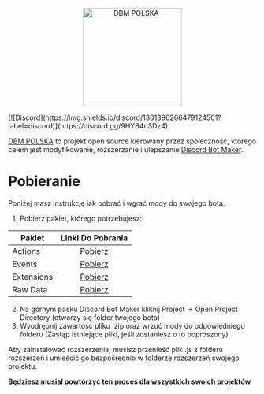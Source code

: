 <p align="center">
  <a title="DBM POLSKA" href="https://discord.gg/9HYB4n3Dz4" target="_blank">
    <img src="https://media.discordapp.net/attachments/1301409004248891443/1301440161464324128/Discord_Bot_Maker_PL.png?ex=67933a1a&is=6791e89a&hm=338cc7388bfddd23c8e28929dc86ee90aafbfc3d118bb18063cd4bdf5129ed42&=&format=webp&quality=lossless&width=663&height=663" width="200" alt="DBM POLSKA" />
  </a>
</p>
[![Discord](https://img.shields.io/discord/1301396266479124501?label=discord)](https://discord.gg/9HYB4n3Dz4)


[DBM POLSKA](https://discord.gg/9HYB4n3Dz4) to projekt open source kierowany przez społeczność, którego celem jest modyfikowanie, rozszerzanie i ulepszanie [Discord Bot Maker](https://store.steampowered.com/app/682130/Discord_Bot_Maker/).

# Pobieranie

Poniżej masz instrukcję jak pobrać i wgrać mody do swojego bota.

1.  Pobierz pakiet, którego potrzebujesz:

| Pakiet    |                                                        Linki Do Pobrania                                                         |
| ---------- | :--------------------------------------------------------------------------------------------------------------------------: |
| Actions    |  [Pobierz](https://dbm-network.github.io/download-git/#/home?url=https://github.com/Shadow64gg/DBM/tree/main/actions)   |
| Events     |   [Pobierz](https://dbm-network.github.io/download-git/#/home?url=https://github.com/Shadow64gg/DBM/tree/main/events)   |
| Extensions | [Pobierz](https://dbm-network.github.io/download-git/#/home?url=https://github.com/Shadow64gg/DBM/tree/main/extensions) |
| Raw Data | [Pobierz](https://dbm-network.github.io/download-git/#/home?url=https://github.com/Shadow64gg/DBM/tree/main/raw%20data) |

2.  Na górnym pasku Discord Bot Maker kliknij Project → Open Project Directory (otworzy się folder twojego bota)
3.  Wyodrębnij zawartość pliku .zip oraz wrzuć mody do odpowiedniego folderu
    (Zastąp istniejące pliki, jeśli zostaniesz o to poproszony)

Aby zainstalować rozszerzenia, musisz przenieść plik .js z folderu rozszerzeń i umieścić go bezpośrednio w folderze rozszerzeń swojego projektu.

**Będziesz musiał powtórzyć ten proces dla wszystkich swoich projektów**
